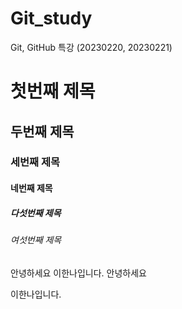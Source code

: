 # Git_study
Git, GitHub 특강 (20230220, 20230221)
# 첫번째 제목
## 두번째 제목
### 세번째 제목
#### 네번째 제목
##### 다섯번째 제목
###### 여섯번째 제목
안녕하세요 이한나입니다.
안녕하세요

이한나입니다.
